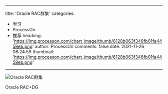 
---
title: 'Oracle RAC群集'
categories: 
 - 学习
 - ProcessOn
 - 推荐
headimg: 'https://img.processon.com/chart_image/thumb/6128b063f346fb01fa4459eb.png'
author: ProcessOn
comments: false
date: 2021-11-26 06:24:59
thumbnail: 'https://img.processon.com/chart_image/thumb/6128b063f346fb01fa4459eb.png'
---

<div>   
<img class="thumb" alt="Oracle RAC群集" src="https://img.processon.com/chart_image/thumb/6128b063f346fb01fa4459eb.png" referrerpolicy="no-referrer">
<p>Oracle RAC+DG</p>  
</div>
            